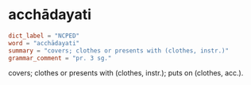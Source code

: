 # acchādayati

``` toml
dict_label = "NCPED"
word = "acchādayati"
summary = "covers; clothes or presents with (clothes, instr.)"
grammar_comment = "pr. 3 sg."
```

covers; clothes or presents with (clothes, instr.); puts on (clothes, acc.).

